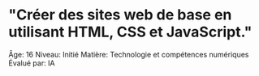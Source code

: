 # "Créer des sites web de base en utilisant HTML, CSS et JavaScript."

Âge: 16
Niveau: Initié
Matière: Technologie et compétences numériques
Évalué par: IA